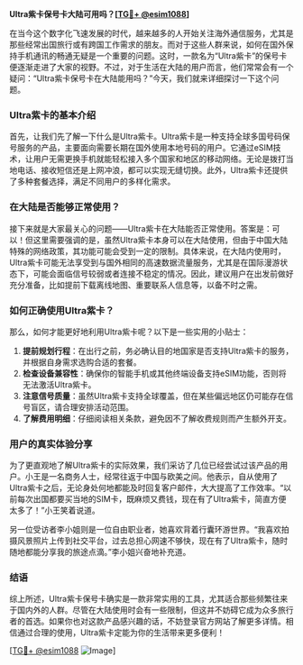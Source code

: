**Ultra紫卡保号卡大陆可用吗？[[TG💪+ @esim1088](https://t.me/s/esim1088)]**

在当今这个数字化飞速发展的时代，越来越多的人开始关注海外通信服务，尤其是那些经常出国旅行或有跨国工作需求的朋友。而对于这些人群来说，如何在国外保持手机通讯的畅通无疑是一个重要的问题。这时，一款名为“Ultra紫卡”的保号卡便逐渐走进了大家的视野。不过，对于生活在大陆的用户而言，他们常常会有一个疑问：“Ultra紫卡保号卡在大陆能用吗？”今天，我们就来详细探讨一下这个问题。

### Ultra紫卡的基本介绍

首先，让我们先了解一下什么是Ultra紫卡。Ultra紫卡是一种支持全球多国号码保号服务的产品，主要面向需要长期在国外使用本地号码的用户。它通过eSIM技术，让用户无需更换手机就能轻松接入多个国家和地区的移动网络。无论是拨打当地电话、接收短信还是上网冲浪，都可以实现无缝切换。此外，Ultra紫卡还提供了多种套餐选择，满足不同用户的多样化需求。

### 在大陆是否能够正常使用？

接下来就是大家最关心的问题——Ultra紫卡在大陆能否正常使用。答案是：可以！但这里需要强调的是，虽然Ultra紫卡本身可以在大陆使用，但由于中国大陆特殊的网络政策，其功能可能会受到一定的限制。具体来说，在大陆内使用时，Ultra紫卡可能无法享受到与国外相同的高速数据流量服务，尤其是在国际漫游状态下，可能会面临信号较弱或者连接不稳定的情况。因此，建议用户在出发前做好充分准备，比如提前下载离线地图、重要联系人信息等，以备不时之需。

### 如何正确使用Ultra紫卡？

那么，如何才能更好地利用Ultra紫卡呢？以下是一些实用的小贴士：

1. **提前规划行程**：在出行之前，务必确认目的地国家是否支持Ultra紫卡的服务，并根据自身需求选购合适的套餐。
2. **检查设备兼容性**：确保你的智能手机或其他终端设备支持eSIM功能，否则将无法激活Ultra紫卡。
3. **注意信号质量**：虽然Ultra紫卡支持全球覆盖，但在某些偏远地区仍可能存在信号盲区，请合理安排活动范围。
4. **了解费用明细**：仔细阅读相关条款，避免因不了解收费规则而产生额外开支。

### 用户的真实体验分享

为了更直观地了解Ultra紫卡的实际效果，我们采访了几位已经尝试过该产品的用户。小王是一名商务人士，经常往返于中国与欧美之间。他表示，自从使用了Ultra紫卡之后，无论身处何地都能及时回复客户邮件，大大提高了工作效率。“以前每次出国都要买当地的SIM卡，既麻烦又费钱，现在有了Ultra紫卡，简直方便太多了！”小王笑着说道。

另一位受访者李小姐则是一位自由职业者，她喜欢背着行囊环游世界。“我喜欢拍摄风景照片上传到社交平台，过去总担心网速不够快，现在有了Ultra紫卡，随时随地都能分享我的旅途点滴。”李小姐兴奋地补充道。

### 结语

综上所述，Ultra紫卡保号卡确实是一款非常实用的工具，尤其适合那些频繁往来于国内外的人群。尽管在大陆使用时会有一些限制，但这并不妨碍它成为众多旅行者的首选。如果你也对这款产品感兴趣的话，不妨登录官方网站了解更多详情。相信通过合理的使用，Ultra紫卡定能为你的生活带来更多便利！

[[TG💪+ @esim1088](https://t.me/s/esim1088) ![Image](https://i.postimg.cc/4NQfJmqS/Snipaste-2025-05-13-00-14-12.png)]